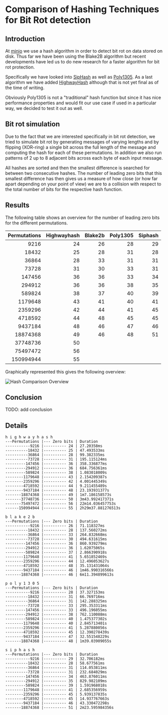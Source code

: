 # Comparison of Hashing Techniques for Bit Rot detection

## Introduction

At [minio](github.com/minio/minio) we use a hash algorithm in order to detect bit rot on data stored on disk. Thus far we have been using the Blake2B algorithm but recent developments have led us to do new research for a faster algorithm for bit rot protection.

Specifically we have looked into [SipHash](https://131002.net/siphash/) as well as [Poly1305](https://cr.yp.to/mac.html). As a last algorithm we have added [HighwayHash](https://arxiv.org/pdf/1612.06257.pdf) although that is not yet final as of the time of writing.

Obviously Poly1305 is not a "traditional" hash function but since it has nice performance properties and would fit our use case if used in a particular way, we decided to test it out as well.

## Bit rot simulation

Due to the fact that we are interested specifically in bit rot detection, we tried to simulate  bit rot by generating messages of varying lengths and by flipping (XOR-ring) a single bit across the full length of the message and computing the hash for each of these permutations. In addition we also run patterns of 2 up to 8 adjacent bits across each byte of each input message. 

All hashes are sorted and then the smallest difference is searched for between two consecutive hashes. The number of leading zero bits that this smallest difference has then gives us a measure of how close (or how far apart depending on your point of view) we are to a collision with respect to the total number of bits for the respective hash function.

## Results

The following table shows an overview for the number of leading zero bits for the different permutations. 

| Permutations | Highwayhash | Blake2b | Poly1305 | Siphash | 
| -----------:| -------:| -------:| -------:| -------:|
|      9216 | 24 | 26 | 28 | 29 |
|     18432 | 25 | 28 | 31 | 28 |
|     36864 | 28 | 33 | 31 | 31 |
|     73728 | 31 | 30 | 33 | 31 |
|    147456 | 36 | 36 | 33 | 34 |
|    294912 | 36 | 36 | 38 | 35 |
|    589824 | 38 | 37 | 40 | 39 |
|   1179648 | 43 | 41 | 40 | 41 |
|   2359296 | 42 | 44 | 41 | 45 |
|   4718592 | 44 | 48 | 45 | 45 |
|   9437184 | 48 | 46 | 47 | 46 |
|  18874368 | 49 | 46 | 48 | 51 |
|  37748736 | 50 |    |    |    |
|  75497472 | 56 |    |    |    |
| 150994944 | 55 |    |    |    |

Graphically represented this gives the following overview:

![Hash Comparison Overview](https://s3.amazonaws.com/s3git-assets/hash-comparison.png)


## Conclusion

TODO: add conclusion

## Details

```
h i g h w a y h a s h
---Permutations |--- Zero bits | Duration
-----------9216 |---------- 24 | 27.20358ms
----------18432 |---------- 25 | 47.493533ms
----------36864 |---------- 28 | 99.382335ms
----------73728 |---------- 31 | 195.115124ms
---------147456 |---------- 36 | 358.336877ms
---------294912 |---------- 36 | 684.756361ms
---------589824 |---------- 38 | 1.083018009s
--------1179648 |---------- 43 | 2.154209387s
--------2359296 |---------- 42 | 4.001445349s
--------4718592 |---------- 44 | 9.211455489s
--------9437184 |---------- 48 | 23.193931377s
-------18874368 |---------- 49 | 1m7.186158573s
-------37748736 |---------- 50 | 3m43.992417371s
-------75497472 |---------- 56 | 22m14.036457753s
------150994944 |---------- 55 | 2h29m37.881276513s
```

```
b l a k e 2 b
---Permutations |--- Zero bits | Duration
-----------9216 |---------- 26 | 71.118327ms
----------18432 |---------- 28 | 137.560272ms
----------36864 |---------- 33 | 264.832668ms
----------73728 |---------- 30 | 494.631615ms
---------147456 |---------- 36 | 860.939279ms
---------294912 |---------- 36 | 1.62075065s
---------589824 |---------- 37 | 2.866390918s
--------1179648 |---------- 41 | 5.651852469s
--------2359296 |---------- 44 | 12.496053627s
--------4718592 |---------- 48 | 35.131431064s
--------9437184 |---------- 46 | 1m46.990316566s
-------18874368 |---------- 46 | 6m11.394899613s
```

```
p o l y 1 3 0 5
---Permutations |--- Zero bits | Duration
-----------9216 |---------- 28 | 37.327153ms
----------18432 |---------- 31 | 66.769716ms
----------36864 |---------- 31 | 142.288325ms
----------73728 |---------- 33 | 295.353311ms
---------147456 |---------- 33 | 496.196055ms
---------294912 |---------- 38 | 762.110088ms
---------589824 |---------- 40 | 1.475377302s
--------1179648 |---------- 40 | 2.845713401s
--------2359296 |---------- 41 | 5.287880056s
--------4718592 |---------- 45 | 12.390278439s
--------9437184 |---------- 47 | 32.551548229s
-------18874368 |---------- 48 | 1m39.03909055s
```

```
s i p h a s h
---Permutations |--- Zero bits | Duration
-----------9216 |---------- 29 | 32.706182ms
----------18432 |---------- 28 | 58.677561ms
----------36864 |---------- 31 | 114.053811ms
----------73728 |---------- 31 | 232.684029ms
---------147456 |---------- 34 | 463.876011ms
---------294912 |---------- 35 | 829.982109ms
---------589824 |---------- 39 | 1.591968018s
--------1179648 |---------- 41 | 2.685356959s
--------2359296 |---------- 45 | 5.939137835s
--------4718592 |---------- 45 | 14.937767663s
--------9437184 |---------- 46 | 43.330472298s
-------18874368 |---------- 51 | 2m23.595984356s
```
